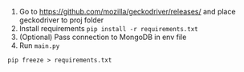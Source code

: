 1. Go to https://github.com/mozilla/geckodriver/releases/ and place geckodriver to proj folder
2. Install requirements `pip install -r requirements.txt`
3. (Optional) Pass connection to MongoDB in env file
4. Run `main.py`

`pip freeze > requirements.txt`